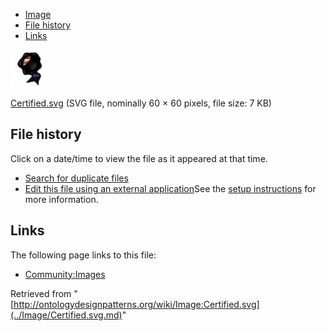* [Image](../Image/Certified.svg.md#file)
* [File history](../Image/Certified.svg.md#filehistory)
* [Links](../Image/Certified.svg.md#filelinks)

[![Image:Certified.svg](../images/thumb/c/ca/Certified.svg/60px-Certified.svg.png)](../images/c/ca/Certified.svg)  

[Certified.svg](../images/c/ca/Certified.svg "Certified.svg")‎  (SVG file, nominally 60 × 60 pixels, file size: 7 KB)





## File history

Click on a date/time to view the file as it appeared at that time.



  
* [Search for duplicate files](http://ontologydesignpatterns.org/wiki/Special:FileDuplicateSearch/Certified.svg "Special:FileDuplicateSearch/Certified.svg")
* [Edit this file using an external application](http://ontologydesignpatterns.org/wiki/index.php?title=Image:Certified.svg&action=edit&externaledit=true&mode=file "Image:Certified.svg")See the [setup instructions](http://www.mediawiki.org/wiki/Manual:External_editors "http://www.mediawiki.org/wiki/Manual:External_editors") for more information.

## Links



The following page links to this file:


* [Community:Images](../Community/Images.md "Community:Images")


Retrieved from "[http://ontologydesignpatterns.org/wiki/Image:Certified.svg](../Image/Certified.svg.md)"
